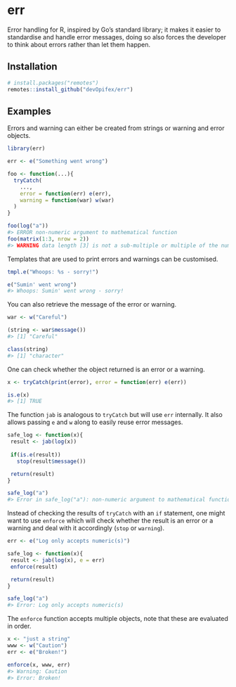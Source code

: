 
<!-- README.md is generated from README.Rmd. Please edit that file -->

<!-- badges: start -->

<!-- badges: end -->

# err

Error handling for R, inspired by Go’s standard library; it makes it
easier to standardise and handle error messages, doing so also forces
the developer to think about errors rather than let them happen.

## Installation

``` r
# install.packages("remotes")
remotes::install_github("devOpifex/err")
```

## Examples

Errors and warning can either be created from strings or warning and
error objects.

``` r
library(err)

err <- e("Something went wrong")

foo <- function(...){
  tryCatch(
    ..., 
    error = function(err) e(err), 
    warning = function(war) w(war) 
  )
}

foo(log("a"))
#> ERROR non-numeric argument to mathematical function
foo(matrix(1:3, nrow = 2))
#> WARNING data length [3] is not a sub-multiple or multiple of the number of rows [2]
```

Templates that are used to print errors and warnings can be customised.

``` r
tmpl.e("Whoops: %s - sorry!")

e("Sumin' went wrong")
#> Whoops: Sumin' went wrong - sorry!
```

You can also retrieve the message of the error or warning.

``` r
war <- w("Careful")

(string <- war$message())
#> [1] "Careful"

class(string)
#> [1] "character"
```

One can check whether the object returned is an error or a warning.

``` r
x <- tryCatch(print(error), error = function(err) e(err))

is.e(x)
#> [1] TRUE
```

The function `jab` is analogous to `tryCatch` but will use `err`
internally. It also allows passing `e` and `w` along to easily reuse
error messages.

``` r
safe_log <- function(x){
 result <- jab(log(x))
 
 if(is.e(result))
   stop(result$message())

 return(result)
} 

safe_log("a")
#> Error in safe_log("a"): non-numeric argument to mathematical function
```

Instead of checking the results of `tryCatch` with an `if` statement,
one might want to use `enforce` which will check whether the result is
an error or a warning and deal with it accordingly (`stop` or
`warning`).

``` r
err <- e("Log only accepts numeric(s)")

safe_log <- function(x){
 result <- jab(log(x), e = err)
 enforce(result)

 return(result)
} 

safe_log("a")
#> Error: Log only accepts numeric(s)
```

The `enforce` function accepts multiple objects, note that these are
evaluated in order.

``` r
x <- "just a string"
www <- w("Caution")
err <- e("Broken!")

enforce(x, www, err)
#> Warning: Caution
#> Error: Broken!
```
